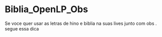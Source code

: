 # Biblia_OpenLP_Obs
Se voce quer usar as letras de hino e biblia na suas lives junto com obs . segue essa dica 
